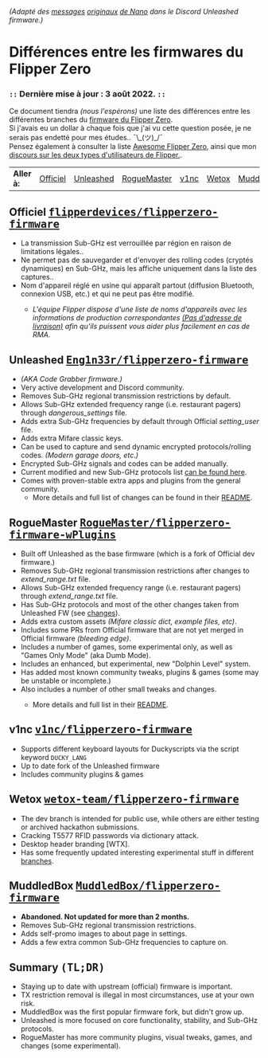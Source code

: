 <em>(Adapté des <a href="https://discord.com/channels/937479784148115456/937489970007003166/970666146804170792">messages</a> <a href="https://discord.com/channels/937479784148115456/937489970007003166/970666162247581806">originaux</a> <a href="discord.com/users/597435984925294620">de Nano</a> dans le Discord Unleashed firmware.)</em>

<h1>Différences entre les firmwares du Flipper Zero</h1>
<h3>
  <code>::</code> Dernière mise à jour : 3 août 2022. <code>::</code>
</h3>
<p>Ce document tiendra <em>(nous l'espérons)</em> une liste des différences entre les différentes branches du <a
    href="#official">firmware du Flipper Zero</a>. <br>Si j'avais eu un dollar à chaque fois que j'ai vu cette question posée, je ne serais pas endetté pour mes études.. ¯\_(ツ)_/¯ <br>Pensez également à consulter la liste <a
    href="https://github.com/djsime1/awesome-flipperzero">Awesome Flipper Zero</a>, ainsi que mon <a
    href="https://gist.github.com/djsime1/73adaaf24f20b8bb70c4d4854431b0f1">discours sur les deux types d'utilisateurs de Flipper.</a>. </p>
    <table><tr>
      <td>
        <strong>Aller à:</strong>
      </td>
      <td><a href="#official">Officiel</a></td>
      <td><a href="#unleashed">Unleashed</a></td>
      <td><a href="#plugins">RogueMaster</a></td>
      <td><a href="#v1nc">v1nc</a></td>
      <td><a href="#wetox">Wetox</a></td>
      <td><a href="#muddledbox">MuddledBox</a></td>
      <td><a href="#summary">Summary (TL;DR)</a></td>
    </tr></table>
<h2 id="official">Officiel <kbd>
    <a href="https://github.com/flipperdevices/flipperzero-firmware">flipperdevices/flipperzero-firmware</a>
  </kbd>
</h2>
<ul>
  <li>La transmission Sub-GHz est verrouillée par région en raison de limitations légales..</li>
  <li>Ne permet pas de sauvegarder et d'envoyer des rolling codes (cryptés dynamiques) en Sub-GHz, mais les affiche uniquement dans la liste des captures..
  </li>
  <li>Nom d'appareil réglé en usine qui apparaît partout (diffusion Bluetooth, connexion USB, etc.) et qui ne peut pas être modifié.</li>
  <ul>
    <li><em>L'équipe Flipper dispose d'une liste de noms d'appareils avec les informations de production correspondantes <a href="https://discord.com/channels/740930220399525928/765282833744265246/971881286543224852">(Pas d'adresse de livraison)</a> afin qu'ils puissent vous aider plus facilement en cas de RMA.</em></li>
  </ul>
</ul>
<h2 id="unleashed">Unleashed <kbd>
    <a href="https://github.com/Eng1n33r/flipperzero-firmware">Eng1n33r/flipperzero-firmware</a>
  </kbd>
</h2>
<ul>
  <li><em>(AKA Code Grabber firmware.)</em></li>
  <li>Very active development and Discord community.</li>
  <li>Removes Sub-GHz regional transmission restrictions by default.</li>
  <li>Allows Sub-GHz extended frequency range (i.e. restaurant pagers) through <em>dangerous_settings</em> file.</li>
  <li>Adds extra Sub-GHz frequencies by default through Official <em>setting_user</em> file.</li>
  <li>Adds extra Mifare classic keys.</li>
  <li>Can be used to capture and send dynamic encrypted protocols/rolling codes. <em>(Modern garage doors, etc.)</em></li>
  <li>Encrypted Sub-GHz signals and codes can be added manually.</li>
  <li>Current modified and new Sub-GHz protocols list <a href="https://github.com/Eng1n33r/flipperzero-firmware#current-modified-and-new-subghz-protocols-list">can be found here</a>.</li>
  <li>Comes with proven-stable extra apps and plugins from the general community.
  <ul><li>More details and full list of changes can be found in their <a href="https://github.com/Eng1n33r/flipperzero-firmware#readme">README</a>.</li></ul>
</ul>
<h2 id="plugins">RogueMaster <kbd>
    <a href="https://github.com/RogueMaster/flipperzero-firmware-wPlugins">RogueMaster/flipperzero-firmware-wPlugins</a>
  </kbd>
</h2>
<ul>
  <li>Built off Unleashed as the base firmware (which is a fork of Official dev firmware.)</li>
  <li>Removes Sub-GHz regional transmission restrictions after changes to <em>extend_range.txt</em> file.</li>
    <li>Allows Sub-GHz extended frequency range (i.e. restaurant pagers) through <em>extend_range.txt</em> file.</li>
  <li>Has Sub-GHz protocols and most of the other changes taken from Unleashed FW (see <a href="#unleashed">changes</a>).</li>
  <li>Adds extra custom assets <em>(Mifare classic dict, example files, etc)</em>.</li>
  <li>Includes some PRs from Official firmware that are not yet merged in Official firmware <em>(bleeding edge)</em>.</li>
  <li>Includes a number of games, some experimental only, as well as "Games Only Mode" (aka Dumb Mode).</li>
  <li>Includes an enhanced, but experimental, new "Dolphin Level" system.</li>
  <li>Has added most known community tweaks, plugins & games (some may be unstable or incomplete.)</li>
  <li>Also includes a number of other small tweaks and changes.</li>
  <ul><li>More details and full list in their <a href="https://github.com/RogueMaster/flipperzero-firmware-wPlugins#readme">README</a>.</li></ul>
</ul>
<h2 id="v1nc">v1nc <kbd>
    <a href="https://github.com/v1nc/flipperzero-firmware">v1nc/flipperzero-firmware</a>
  </kbd>
</h2>
<ul>
  <li>Supports different keyboard layouts for Duckyscripts via the script keyword <code>DUCKY_LANG</code></li>
  <li>Up to date fork of the Unleashed firmware</li>
  <li>Includes community plugins & games </li>
</ul>
<h2 id="wetox">Wetox <kbd>
    <a href="https://github.com/wetox-team/flipperzero-firmware">wetox-team/flipperzero-firmware</a>
  </kbd>
</h2>
<ul>
  <li>The dev branch is intended for public use, while others are either testing or archived hackathon submissions.</li>
  <li>Cracking T5577 RFID passwords via dictionary attack.</li>
  <li>Desktop header branding [WTX].</li>
  <li>Has some frequently updated interesting experimental stuff in different <a href="https://github.com/wetox-team/flipperzero-firmware/branches">branches</a>.</li>
</ul>
<h2 id="muddledbox">MuddledBox <kbd>
    <a href="https://github.com/MuddledBox/flipperzero-firmware">MuddledBox/flipperzero-firmware</a>
  </kbd>
</h2>
<ul>
  <li><b>Abandoned. Not updated for more than 2 months.</b></li>
  <li>Removes Sub-GHz regional transmission restrictions.</li>
  <li>Adds self-promo images to about page in settings.</li>
  <li>Adds a few extra common Sub-GHz frequencies to capture on.</li>
</ul>
<h2 id="summary">Summary <kbd>(TL;DR)</kbd></h2>
<ul>
  <li>Staying up to date with upstream (official) firmware is important.</li>
  <li>TX restriction removal is illegal in most circumstances, use at your own risk.</li>
  <li>MuddledBox was the first popular firmware fork, but didn't grow up.</li>
  <li>Unleashed is more focused on core functionality, stability, and Sub-GHz protocols.</li>
  <li>RogueMaster has more community plugins, visual tweaks, games, and changes (some experimental).</li>
</ul>
